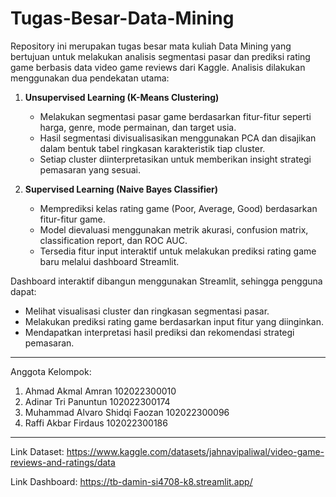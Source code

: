 ﻿# Tugas-Besar-Data-Mining
Repository ini merupakan tugas besar mata kuliah Data Mining yang bertujuan untuk melakukan analisis segmentasi pasar dan prediksi rating game berbasis data video game reviews dari Kaggle. Analisis dilakukan menggunakan dua pendekatan utama:

1. **Unsupervised Learning (K-Means Clustering)**
   - Melakukan segmentasi pasar game berdasarkan fitur-fitur seperti harga, genre, mode permainan, dan target usia.
   - Hasil segmentasi divisualisasikan menggunakan PCA dan disajikan dalam bentuk tabel ringkasan karakteristik tiap cluster.
   - Setiap cluster diinterpretasikan untuk memberikan insight strategi pemasaran yang sesuai.

2. **Supervised Learning (Naive Bayes Classifier)**
   - Memprediksi kelas rating game (Poor, Average, Good) berdasarkan fitur-fitur game.
   - Model dievaluasi menggunakan metrik akurasi, confusion matrix, classification report, dan ROC AUC.
   - Tersedia fitur input interaktif untuk melakukan prediksi rating game baru melalui dashboard Streamlit.

Dashboard interaktif dibangun menggunakan Streamlit, sehingga pengguna dapat:
- Melihat visualisasi cluster dan ringkasan segmentasi pasar.
- Melakukan prediksi rating game berdasarkan input fitur yang diinginkan.
- Mendapatkan interpretasi hasil prediksi dan rekomendasi strategi pemasaran.

---
Anggota Kelompok:
1. Ahmad Akmal Amran 102022300010
2. Adinar Tri Panuntun 102022300174
3. Muhammad Alvaro Shidqi Faozan 102022300096
4. Raffi Akbar Firdaus 102022300186
---
Link Dataset: https://www.kaggle.com/datasets/jahnavipaliwal/video-game-reviews-and-ratings/data 

Link Dashboard: https://tb-damin-si4708-k8.streamlit.app/
